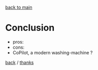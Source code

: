 [back to main](../../../../README.md)

# Conclusion

- pros:
- cons:
- CoPilot, a modern washing-machine ? 

[back](part2.1.md) / [thanks](thanks.md)
